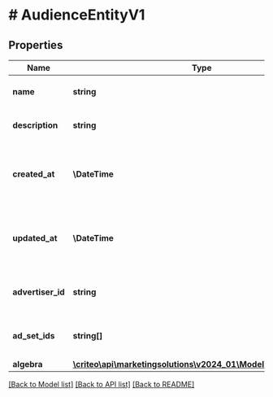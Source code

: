 # # AudienceEntityV1

## Properties

Name | Type | Description | Notes
------------ | ------------- | ------------- | -------------
**name** | **string** | Name of the audience | [optional]
**description** | **string** | Description of the audience | [optional]
**created_at** | **\DateTime** | ISO-8601 timestamp in UTC of audience creation (read-only) | [optional]
**updated_at** | **\DateTime** | ISO-8601 timestamp in UTC of audience update (read-only) | [optional]
**advertiser_id** | **string** | Advertiser associated to the audience | [optional]
**ad_set_ids** | **string[]** | Ad sets associated to the audience | [optional]
**algebra** | [**\criteo\api\marketingsolutions\v2024_01\Model\AlgebraNodeV1**](AlgebraNodeV1.md) |  | [optional]

[[Back to Model list]](../../README.md#models) [[Back to API list]](../../README.md#endpoints) [[Back to README]](../../README.md)
